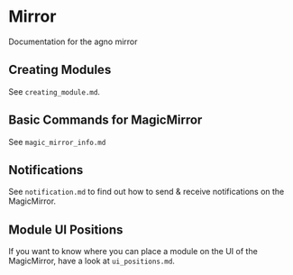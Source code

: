 # Mirror
Documentation for the agno mirror

## Creating Modules
See ```creating_module.md```.

## Basic Commands for MagicMirror
See ```magic_mirror_info.md```

## Notifications
See ```notification.md``` to find out how to send & receive notifications on the MagicMirror.

## Module UI Positions
If you want to know where you can place a module on the UI of the MagicMirror, have a look at ```ui_positions.md```.


